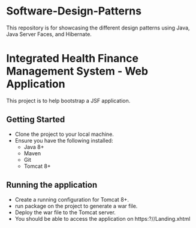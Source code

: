 # Software-Design-Patterns
This repository is for showcasing the different design patterns using Java, Java Server Faces, and Hibernate. 
# Integrated Health Finance Management System - Web Application
This project is to help bootstrap a JSF application.

## Getting Started
- Clone the project to your local machine.
- Ensure you have the following installed:
    - Java 8+
    - Maven
    - Git
    - Tomcat 8+

## Running the application
- Create a running configuration for Tomcat 8+.
- run package on the project to generate a war file.
- Deploy the war file to the Tomcat server.
- You should be able to access the application on https:?//Landing.xhtml
